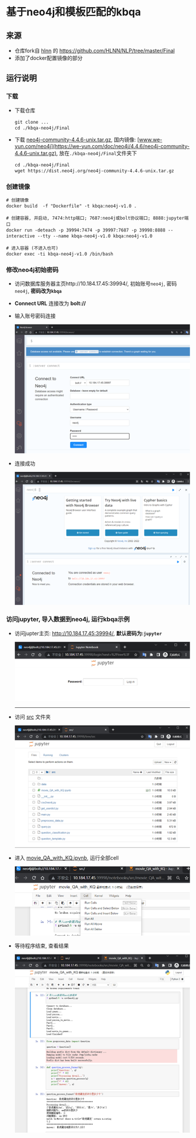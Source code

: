 

# 基于neo4j和模板匹配的kbqa

## 来源

- 仓库fork自 [hlnn](https://github.com/hlnn) 的 https://github.com/HLNN/NLP/tree/master/Final
- 添加了docker配置镜像的部分

## 运行说明

### 下载

- 下载仓库

  ```shell
  git clone ...
  cd ./kbqa-neo4j/Final
  ```

- 下载 [neo4j-community-4.4.6-unix.tar.gz]( https://dist.neo4j.org/neo4j-community-4.4.6-unix.tar.gz), 国内镜像: [www.we-yun.com/neo4j](https://we-yun.com/doc/neo4j/4.4.6/neo4j-community-4.4.6-unix.tar.gz), 放在`./kbqa-neo4j/Final`文件夹下

  ```shell
  cd ./kbqa-neo4j/Final
  wget https://dist.neo4j.org/neo4j-community-4.4.6-unix.tar.gz
  ```

### 创建镜像

```shell
# 创建镜像
docker build  -f "Dockerfile" -t kbqa:neo4j-v1.0 .

# 创建容器, 并启动, 7474:http端口; 7687:neo4j或bolt协议端口; 8888:jupyter端口
docker run -deteach -p 39994:7474 -p 39997:7687 -p 39998:8888 --interactive --tty --name kbqa-neo4j-v1.0 kbqa:neo4j-v1.0

# 进入容器 (不进入也可)
docker exec -ti kbqa-neo4j-v1.0 /bin/bash
```

### 修改neo4j初始密码

- 访问数据库服务器主页http://10.184.17.45:39994/, 初始账号`neo4j`, 密码`neo4j`, **密码改为`kbqa `**

- **Connect URL** 连接改为 **bolt://**

- 输入账号密码连接

  ![image-20220510020711514](Final\img\image-20220510020711514.png)

- 连接成功

   ![image-20220510022118621](Final\img\image-20220510022118621.png)

### 访问jupyter, 导入数据到neo4j, 运行kbqa示例

- 访问jupter主页: http://10.184.17.45:39994/, **默认密码为:`jupyter`**

  ![image-20220510022411108](Final\img\image-20220510022411108.png)

  ----

- 访问 [src](http://10.184.17.45:39998/tree/src) 文件夹

  ![image-20220510022627220](Final\img\image-20220510022627220.png)

- 进入 [movie_QA_with_KQ.ipynb](http://10.184.17.45:39998/notebooks/src/movie_QA_with_KQ.ipynb), 运行全部cell

  ![image-20220510022941932](Final\img\image-20220510022941932.png)

- 等待程序结束, 查看结果

  ![image-20220510023040840](Final\img\image-20220510023040840.png)
